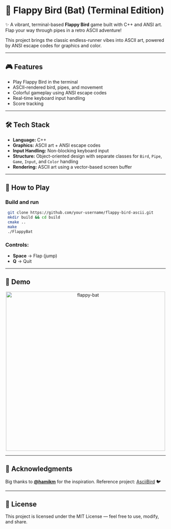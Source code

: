 # 🦇 Flappy Bird (Bat) (Terminal Edition)

✨ A vibrant, terminal-based **Flappy Bird** game built with C++ and ANSI art. Flap your way through pipes in a retro ASCII adventure!

This project brings the classic endless-runner vibes into ASCII art, powered by ANSI escape codes for graphics and color.

---

## 🎮 Features

* Play Flappy Bird in the terminal
* ASCII-rendered bird, pipes, and movement
* Colorful gameplay using ANSI escape codes
* Real-time keyboard input handling
* Score tracking

---

## 🛠️ Tech Stack

* **Language:** C++
* **Graphics:** ASCII art + ANSI escape codes
* **Input Handling:** Non-blocking keyboard input
* **Structure:** Object-oriented design with separate classes for `Bird`, `Pipe`, `Game`, `Input`, and `Color` handling
* **Rendering:** ASCII art using a vector-based screen buffer

---

## 🚀 How to Play

### Build and run

   ```bash
    git clone https://github.com/your-username/flappy-bird-ascii.git
    mkdir build && cd build
    cmake ..
    make
    ./FlappyBat
   ```

### Controls:

   * **Space** → Flap (jump)
   * **Q** → Quit

---

## 📸 Demo


<p align="center">
  <img src="https://github.com/user-attachments/assets/98c7b538-ab83-4a79-ad8c-2c63a8f6a334" alt="flappy-bat" width="500"/>
</p>

---

## 🙏 Acknowledgments

Big thanks to [**@hamikm**](https://github.com/hamikm) for the inspiration.
Reference project: [AsciiBird](https://github.com/hamikm/AsciiBird.git) 🐦

---

## 📜 License

This project is licensed under the MIT License — feel free to use, modify, and share.
